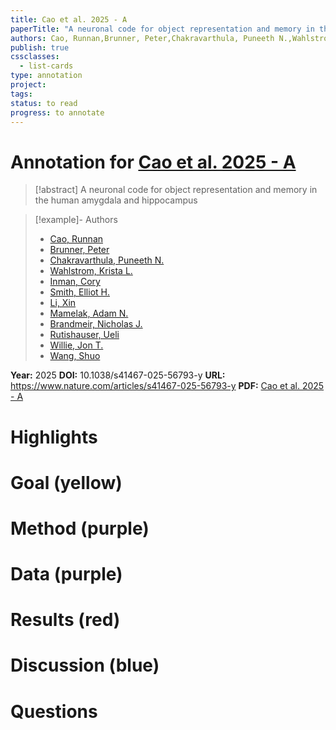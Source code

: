 ```yaml
---
title: Cao et al. 2025 - A
paperTitle: "A neuronal code for object representation and memory in the human amygdala and hippocampus"
authors: Cao, Runnan,Brunner, Peter,Chakravarthula, Puneeth N.,Wahlstrom, Krista L.,Inman, Cory,Smith, Elliot H.,Li, Xin,Mamelak, Adam N.,Brandmeir, Nicholas J.,Rutishauser, Ueli,Willie, Jon T.,Wang, Shuo
publish: true
cssclasses:
  - list-cards
type: annotation
project:
tags:
status: to read
progress: to annotate
---
```

# Annotation for [Cao et al. 2025 - A](Papers/References/Cao%20et%20al.%202025%20-%20A)

> [!abstract] A neuronal code for object representation and memory in the human amygdala and hippocampus

> [!example]- Authors
> - [Cao, Runnan](Cao%2C%20Runnan)
> - [Brunner, Peter](Brunner%2C%20Peter)
> - [Chakravarthula, Puneeth N.](Chakravarthula%2C%20Puneeth%20N.)
> - [Wahlstrom, Krista L.](Wahlstrom%2C%20Krista%20L.)
> - [Inman, Cory](Inman%2C%20Cory)
> - [Smith, Elliot H.](Smith%2C%20Elliot%20H.)
> - [Li, Xin](Li%2C%20Xin)
> - [Mamelak, Adam N.](Mamelak%2C%20Adam%20N.)
> - [Brandmeir, Nicholas J.](Brandmeir%2C%20Nicholas%20J.)
> - [Rutishauser, Ueli](Rutishauser%2C%20Ueli)
> - [Willie, Jon T.](Willie%2C%20Jon%20T.)
> - [Wang, Shuo](Wang%2C%20Shuo)

**Year:** 2025
**DOI:** 10.1038/s41467-025-56793-y
**URL:** https://www.nature.com/articles/s41467-025-56793-y
**PDF:** [Cao et al. 2025 - A](Papers/PDFs/Cao%20et%20al.%202025%20-%20A%20neuronal%20code%20for%20object%20representation%20and%20memory%20in%20the%20human%20amygdala%20and%20hippocampus.pdf)

# Highlights


# Goal (yellow)


# Method (purple)


# Data (purple)


# Results (red)


# Discussion (blue)


# Questions

